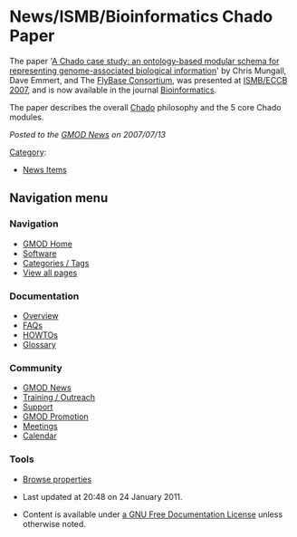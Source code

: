 



<span id="top"></span>




# <span dir="auto">News/ISMB/Bioinformatics Chado Paper</span>









The paper '<a
href="http://bioinformatics.oxfordjournals.org/cgi/content/full/23/13/i337"
class="external text" rel="nofollow">A Chado case study: an
ontology-based modular schema for representing genome-associated
biological information</a>' by Chris Mungall, Dave Emmert, and The
<a href="http://flybase.org/static_pages/docs/consortium.html"
class="external text" rel="nofollow">FlyBase Consortium</a>, was
presented at
<a href="http://www.iscb.org/ismbeccb2007/" class="external text"
rel="nofollow">ISMB/ECCB 2007</a>, and is now available in the journal
<a href="http://bioinformatics.oxfordjournals.org/"
class="external text" rel="nofollow">Bioinformatics</a>.

The paper describes the overall
<a href="../../Chado" class="mw-redirect" title="Chado">Chado</a>
philosophy and the 5 core Chado modules.

  



*Posted to the [GMOD News](../../GMOD_News "GMOD News") on 2007/07/13*






[Category](../../Special%3ACategories "Special%3ACategories"):

- [News Items](../../Category%3ANews_Items "Category%3ANews Items")






## Navigation menu







<a href="../../Main_Page"
style="background-image: url(../../../images/GMOD-cogs.png);"
title="Visit the main page"></a>


### Navigation



- <span id="n-GMOD-Home">[GMOD Home](../../Main_Page)</span>
- <span id="n-Software">[Software](../../GMOD_Components)</span>
- <span id="n-Categories-.2F-Tags">[Categories /
  Tags](../../Categories)</span>
- <span id="n-View-all-pages">[View all
  pages](../../Special:AllPages)</span>




### Documentation



- <span id="n-Overview">[Overview](../../Overview)</span>
- <span id="n-FAQs">[FAQs](../../Category%3AFAQ)</span>
- <span id="n-HOWTOs">[HOWTOs](../../Category%3AHOWTO)</span>
- <span id="n-Glossary">[Glossary](../../Glossary)</span>




### Community



- <span id="n-GMOD-News">[GMOD News](../../GMOD_News)</span>
- <span id="n-Training-.2F-Outreach">[Training /
  Outreach](../../Training_and_Outreach)</span>
- <span id="n-Support">[Support](../../Support)</span>
- <span id="n-GMOD-Promotion">[GMOD
  Promotion](../../GMOD_Promotion)</span>
- <span id="n-Meetings">[Meetings](../../Meetings)</span>
- <span id="n-Calendar">[Calendar](../../Calendar)</span>




### Tools

- <span id="t-smwbrowselink"><a href="../../Special%3ABrowse/News-2FISMB-2FBioinformatics_Chado_Paper"
  rel="smw-browse">Browse properties</a></span>



- <span id="footer-info-lastmod">Last updated at 20:48 on 24 January
  2011.</span>
<!-- - <span id="footer-info-viewcount">6,160 page views.</span> -->
- <span id="footer-info-copyright">Content is available under
  <a href="http://www.gnu.org/licenses/fdl-1.3.html" class="external"
  rel="nofollow">a GNU Free Documentation License</a> unless otherwise
  noted.</span>

<!-- -->



<!-- -->




